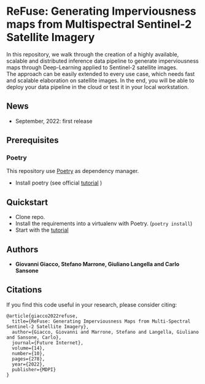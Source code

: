 # ReFuse: Generating Imperviousness maps from Multispectral Sentinel-2 Satellite Imagery

In this repository, we walk through the creation of a highly available, scalable and distributed inference data pipeline to generate imperviousness maps through Deep-Learning applied to Sentinel-2 satellite images.  
The approach can be easily extended to every use case, which needs fast and scalable elaboration on satellite images. 
In the end, you will be able to deploy your data pipeline in the cloud or test it in your local workstation. 

## News
- September, 2022: first release

## Prerequisites
### Poetry
This repository use [Poetry][poetry] as dependency manager. 
* Install poetry (see official [tutorial][poetry] )


## Quickstart
* Clone repo.
* Install the requirements into a virtualenv with Poetry. (`poetry install`)
* Start with the [tutorial](tutorials/main_tutorial.md)

## Authors

* **Giovanni Giacco, Stefano Marrone, Giuliano Langella and Carlo Sansone**

## Citations ##
If you find this code useful in your research, please consider citing:
```
@article{giacco2022refuse,
  title={ReFuse: Generating Imperviousness Maps from Multi-Spectral Sentinel-2 Satellite Imagery},
  author={Giacco, Giovanni and Marrone, Stefano and Langella, Giuliano and Sansone, Carlo},
  journal={Future Internet},
  volume={14},
  number={10},
  pages={278},
  year={2022},
  publisher={MDPI}
}
```

[poetry]: https://python-poetry.org/docs/
